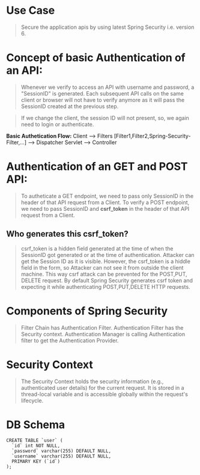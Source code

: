 # Use Case

> Secure the application apis by using latest Spring Security i.e. version 6.

# Concept of basic Authentication of an API:
> Whenever we verify to access an API with username and password, a "SessionID" is generated. Each subsequent API calls on the same client or browser will not have to verify anymore as it will pass the SessionID created at the previous step.

> If we change the client, the session ID will not present, so, we again need to login or authenticate.

**Basic Authetication Flow:**
 Client --> Filters [Filter1,Filter2,Spring-Security-Filter,...] --> Dispatcher Servlet --> Controller

# Authentication of an GET and POST API:
> To autheticate a GET endpoint, we need to pass only SessionID in the header of that API request from a Client.
> To verify a POST endpoint, we need to pass SessionID and **csrf_token** in the header of that API request from a Client.

## Who generates this csrf_token?
> csrf_token is a hidden field generated at the time of when the SessionID got generated or at the time of authentication. Attacker can get the Session ID as it is visible.
> However, the csrf_token is a hiddle field in the form, so Attacker can not see it from outside the client machine. This way csrf attack can be prevented for the POST,PUT, DELETE request.
> By default Spring Security generates csrf token and expecting it while authenticating POST,PUT,DELETE HTTP requests.

# Components of Spring Security
> Filter Chain has Authentication Filter. Authentication Filter has the Security context. Authentication Manager is calling Authentication filter to get the Authentication Provider.

# Security Context
> The Security Context holds the security information (e.g., authenticated user details) for the current request.
> It is stored in a thread-local variable and is accessible globally within the request's lifecycle.

# DB Schema
```
CREATE TABLE `user` (
  `id` int NOT NULL,
  `password` varchar(255) DEFAULT NULL,
  `username` varchar(255) DEFAULT NULL,
  PRIMARY KEY (`id`)
);
```
